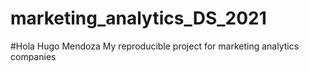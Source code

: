 # marketing_analytics_DS_2021
#Hola Hugo Mendoza
My reproducible project for marketing analytics companies
